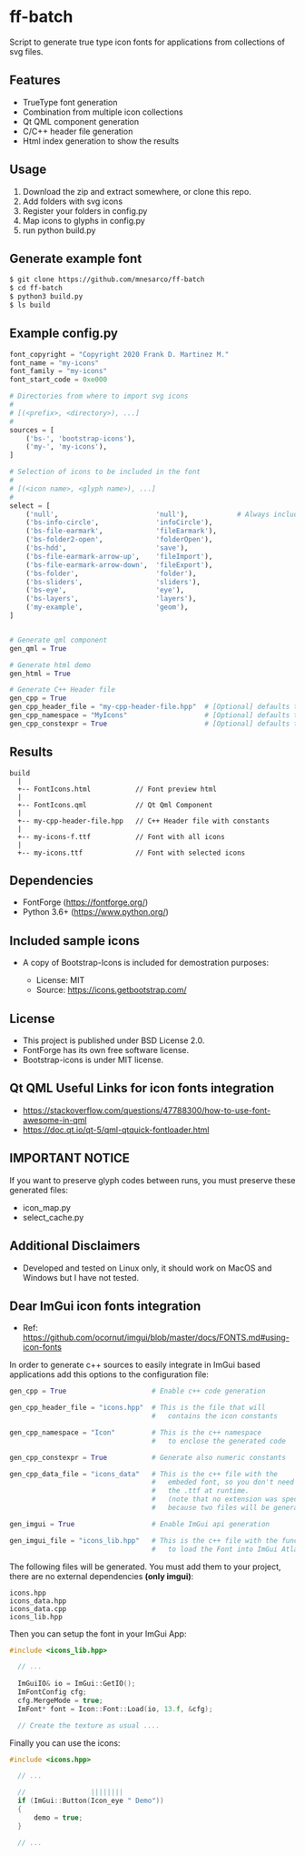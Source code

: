 # ff-batch

Script to generate true type icon fonts for applications from collections of svg files.

## Features

 * TrueType font generation
 * Combination from multiple icon collections
 * Qt QML component generation
 * C/C++ header file generation
 * Html index generation to show the results

## Usage

1. Download the zip and extract somewhere, or clone this repo.
2. Add folders with svg icons
3. Register your folders in config.py
4. Map icons to glyphs in config.py
5. run python build.py

## Generate example font

```bash
$ git clone https://github.com/mnesarco/ff-batch
$ cd ff-batch
$ python3 build.py
$ ls build
```

## Example config.py

```python
font_copyright = "Copyright 2020 Frank D. Martinez M."
font_name = "my-icons"
font_family = "my-icons"
font_start_code = 0xe000

# Directories from where to import svg icons
#
# [(<prefix>, <directory>), ...]
#
sources = [
    ('bs-', 'bootstrap-icons'),
    ('my-', 'my-icons'),
]

# Selection of icons to be included in the font
#
# [(<icon name>, <glyph name>), ...]
#
select = [
    ('null',                        'null'),            # Always include a default glyph (null)
    ('bs-info-circle',              'infoCircle'),
    ('bs-file-earmark',             'fileEarmark'),
    ('bs-folder2-open',             'folderOpen'),
    ('bs-hdd',                      'save'),
    ('bs-file-earmark-arrow-up',    'fileImport'),
    ('bs-file-earmark-arrow-down',  'fileExport'),
    ('bs-folder',                   'folder'),
    ('bs-sliders',                  'sliders'),
    ('bs-eye',                      'eye'),
    ('bs-layers',                   'layers'),
    ('my-example',                  'geom'),
]


# Generate qml component
gen_qml = True

# Generate html demo
gen_html = True

# Generate C++ Header file
gen_cpp = True
gen_cpp_header_file = "my-cpp-header-file.hpp"  # [Optional] defaults to {font_name}.h
gen_cpp_namespace = "MyIcons"                   # [Optional] defaults to Icon 
gen_cpp_constexpr = True                        # [Optional] defaults to False

```

## Results

```
build 
  |
  +-- FontIcons.html           // Font preview html
  |
  +-- FontIcons.qml            // Qt Qml Component
  |
  +-- my-cpp-header-file.hpp   // C++ Header file with constants
  |
  +-- my-icons-f.ttf           // Font with all icons
  |
  +-- my-icons.ttf             // Font with selected icons

```

## Dependencies

* FontForge (https://fontforge.org/)
* Python 3.6+ (https://www.python.org/)

## Included sample icons

* A copy of Bootstrap-Icons is included for demostration purposes:

  * License: MIT
  * Source: https://icons.getbootstrap.com/

## License

* This project is published under BSD License 2.0.
* FontForge has its own free software license.
* Bootstrap-icons is under MIT license.

## Qt QML Useful Links for icon fonts integration

 * https://stackoverflow.com/questions/47788300/how-to-use-font-awesome-in-qml
 * https://doc.qt.io/qt-5/qml-qtquick-fontloader.html

## IMPORTANT NOTICE

If you want to preserve glyph codes between runs, you must preserve these generated files:

 * icon_map.py
 * select_cache.py

## Additional Disclaimers

* Developed and tested on Linux only, it should work on MacOS and Windows but I have not tested.

## Dear ImGui icon fonts integration

* Ref: https://github.com/ocornut/imgui/blob/master/docs/FONTS.md#using-icon-fonts

In order to generate c++ sources to easily integrate in ImGui based applications add this options to the configuration file:

```python
gen_cpp = True                     # Enable c++ code generation

gen_cpp_header_file = "icons.hpp"  # This is the file that will 
                                   #   contains the icon constants

gen_cpp_namespace = "Icon"         # This is the c++ namespace 
                                   #   to enclose the generated code

gen_cpp_constexpr = True           # Generate also numeric constants

gen_cpp_data_file = "icons_data"   # This is the c++ file with the 
                                   #   embeded font, so you don't need 
                                   #   the .ttf at runtime. 
                                   #   (note that no extension was specified 
                                   #   because two files will be generated: .hpp and .cpp)

gen_imgui = True                   # Enable ImGui api generation

gen_imgui_file = "icons_lib.hpp"   # This is the c++ file with the function 
                                   #   to load the Font into ImGui Atlas
```

The following files will be generated. You must add them to your project, there are no external dependencies __(only imgui)__:

```
icons.hpp
icons_data.hpp
icons_data.cpp
icons_lib.hpp
```


Then you can setup the font in your ImGui App:

```cpp
#include <icons_lib.hpp>

  // ...
  
  ImGuiIO& io = ImGui::GetIO();
  ImFontConfig cfg;
  cfg.MergeMode = true;
  ImFont* font = Icon::Font::Load(io, 13.f, &cfg);

  // Create the texture as usual ....

```

Finally you can use the icons:

```cpp
#include <icons.hpp>

  // ...

  //                ||||||||
  if (ImGui::Button(Icon_eye " Demo"))
  {
      demo = true;
  }

  // ...

```
